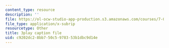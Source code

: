 ```yaml
---
content_type: resource
description: ''
file: https://ol-ocw-studio-app-production.s3.amazonaws.com/courses/7-016-introductory-biology-fall-2018/c9202dc28bb750c5978353b1dbc9d14e_hDppkpYcBdg.vtt
file_type: application/x-subrip
resourcetype: Other
title: 3play caption file
uid: c9202dc2-8bb7-50c5-9783-53b1dbc9d14e
---
```

